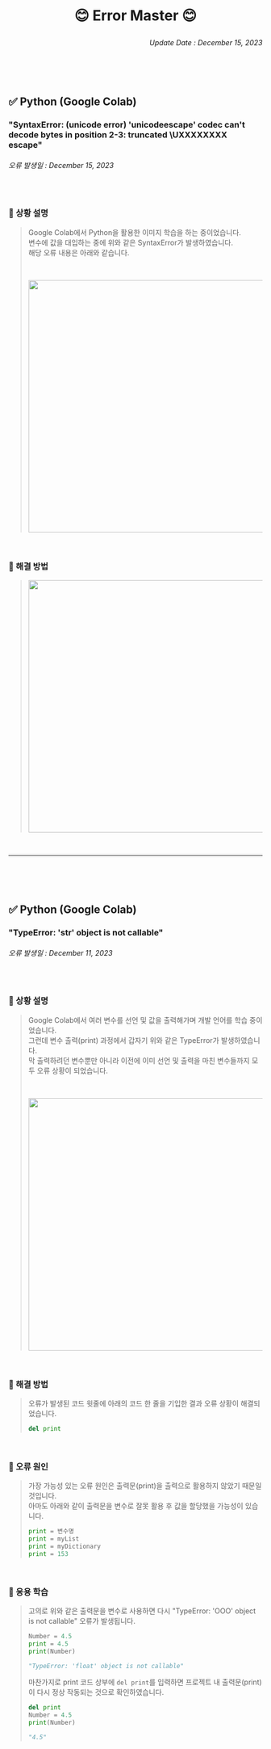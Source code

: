 <!-- Name -->
# <p align = center>😊 Error Master 😊</p>
<!-- Update Date -->
###### <p align = right>Update Date : December 15, 2023</p>

<br/>
<br/>

<!-- Title -->
## ✅ Python (Google Colab)
### "SyntaxError: (unicode error) 'unicodeescape' codec can't decode bytes in position 2-3: truncated \UXXXXXXXX escape"
###### 오류 발생일 : December 15, 2023

<br/>

### 🔔 상황 설명
> Google Colab에서 Python을 활용한 이미지 학습을 하는 중이었습니다.  
> 변수에 값을 대입하는 중에 위와 같은 SyntaxError가 발생하였습니다.  
> 해당 오류 내용은 아래와 같습니다.  
> 
> <br/>
>
> <p align = "center"><img src = "https://github.com/Kim-src/Error/assets/150884526/90dc5b2e-d889-45e3-8d63-baf43d27b1cf" width = "500px"></p>

<br/>


### 📌 해결 방법
> 


> <p align = "center"><img src = "https://github.com/Kim-src/Error/assets/150884526/2f80acde-5516-43a0-ad9d-3f922f469267" width = "500px"></p>
<br/>




***

<br/>
<br/>
<br/>

<!-- Title -->
## ✅ Python (Google Colab)
### "TypeError: 'str' object is not callable"
###### 오류 발생일 : December 11, 2023

<br/>

### 🔔 상황 설명
> Google Colab에서 여러 변수를 선언 및 값을 출력해가며 개발 언어를 학습 중이었습니다.  
> 그런데 변수 출력(print) 과정에서 갑자기 위와 같은 TypeError가 발생하였습니다.  
> 막 출력하려던 변수뿐만 아니라 이전에 이미 선언 및 출력을 마친 변수들까지 모두 오류 상황이 되었습니다.  
> 
> <br/>
> 
> <p align = "center"><img src = "https://github.com/Kim-src/Errors/assets/150884526/c361ba6a-49bf-4aa1-9e0a-79aca87ac743" width = "500px"></p>

<br/>

### 📌 해결 방법
> 오류가 발생된 코드 윗줄에 아래의 코드 한 줄을 기입한 결과 오류 상황이 해결되었습니다.
>
> ``` Python
> del print
> ```

<br/>

### 📌 오류 원인
> 가장 가능성 있는 오류 원인은 출력문(print)을 출력으로 활용하지 않았기 때문일 것입니다.  
> 아마도 아래와 같이 출력문을 변수로 잘못 활용 후 값을 할당했을 가능성이 있습니다.  
> 
> ``` Python
> print = 변수명
> print = myList
> print = myDictionary
> print = 153
> ```

<br/>

### 🎁 응용 학습
> 고의로 위와 같은 출력문을 변수로 사용하면 다시 "TypeError: 'OOO' object is not callable" 오류가 발생됩니다.  
>
> ``` Python
> Number = 4.5
> print = 4.5
> print(Number)
>
> "TypeError: 'float' object is not callable"
> ```
> 
> 마찬가지로 print 코드 상부에 ```del print```를 입력하면 프로젝트 내 출력문(print)이 다시 정상 작동되는 것으로 확인하였습니다.
>
> ``` Python
> del print
> Number = 4.5
> print(Number)
>
> "4.5"
> ```

<br/>
<br/>
<br/>
